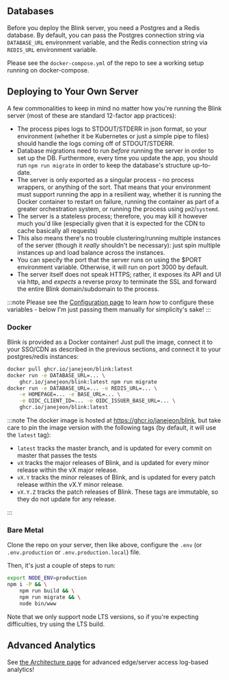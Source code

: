 ## Databases

Before you deploy the Blink server, you need a Postgres and a Redis database. By default, you can pass the Postgres connection string via `DATABASE_URL` environment variable, and the Redis connection string via `REDIS_URL` environment variable.

Please see the `docker-compose.yml` of the repo to see a working setup running on docker-compose.

## Deploying to Your Own Server

A few commonalities to keep in mind no matter how you're running the Blink server (most of these are standard 12-factor app practices):

- The process pipes logs to STDOUT/STDERR in json format, so your environment (whether it be Kubernetes or just a simple pipe to files) should handle the logs coming off of STDOUT/STDERR.
- Database migrations need to run _before_ running the server in order to set up the DB. Furthermore, every time you update the app, you should run `npm run migrate` in order to keep the database's structure up-to-date.
- The server is only exported as a singular process - no process wrappers, or anything of the sort. That means that your environment must support running the app in a resilient way, whether it is running the Docker container to restart on failure, running the container as part of a greater orchestration system, or running the process using `pm2`/`systemd`.
- The server is a stateless process; therefore, you may kill it however much you'd like (especially given that it is expected for the CDN to cache basically all requests)
- This also means there's no trouble clustering/running multiple instances of the server (though it _really_ shouldn't be necessary): just spin multiple instances up and load balance across the instances.
- You can specify the port that the server runs on using the $PORT environment variable. Otherwise, it will run on port 3000 by default.
- The server itself does not speak HTTPS; rather, it exposes its API and UI via http, and _expects_ a reverse proxy to terminate the SSL and forward the entire Blink domain/subdomain to the process.

:::note
Please see the [Configuration page](/Server%20Administration/3.1%20Configuration) to learn _how_ to configure these variables - below I'm just passing them manually for simplicity's sake!
:::

### Docker

Blink is provided as a Docker container! Just pull the image, connect it to your SSO/CDN as described in the previous sections, and connect it to your postgres/redis instances:

```sh
docker pull ghcr.io/janejeon/blink:latest
docker run -e DATABASE_URL=... \
    ghcr.io/janejeon/blink:latest npm run migrate
docker run -e DATABASE_URL=... -e REDIS_URL=... \
    -e HOMEPAGE=... -e BASE_URL=... \
    -e OIDC_CLIENT_ID=... -e OIDC_ISSUER_BASE_URL=... \
    ghcr.io/janejeon/blink:latest
```

:::note
The docker image is hosted at https://ghcr.io/janejeon/blink, but take care to pin the image version with the following tags (by default, it will use the `latest` tag):

- `latest` tracks the master branch, and is updated for every commit on master that passes the tests
- `vX` tracks the major releases of Blink, and is updated for every minor release within the vX major release.
- `vX.Y` tracks the minor releases of Blink, and is updated for every patch release within the vX.Y minor release.
- `vX.Y.Z` tracks the patch releases of Blink. These tags are immutable, so they do not update for any release.

:::

### Bare Metal

Clone the repo on your server, then like above, configure the `.env` (or `.env.production` or `.env.production.local`) file.

Then, it's just a couple of steps to run:

```sh
export NODE_ENV=production
npm i -P && \
    npm run build && \
    npm run migrate && \
    node bin/www
```

Note that we only support node LTS versions, so if you're expecting difficulties, try using the LTS build.

## Advanced Analytics

See [the Architecture page](/Introduction/1.3%20Architecture) for advanced edge/server access log-based analytics!
